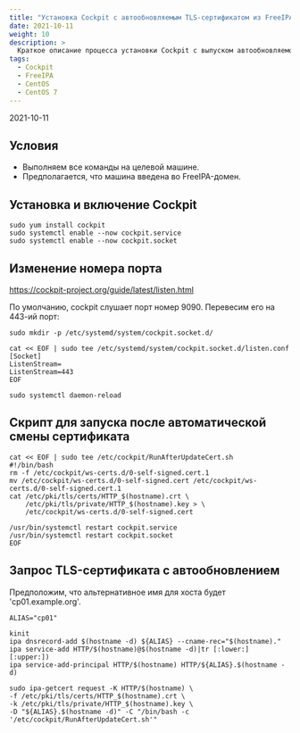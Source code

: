 ```yaml
---
title: "Установка Cockpit с автообновляемым TLS-сертификатом из FreeIPA"
date: 2021-10-11
weight: 10
description: >
  Краткое описание процесса установки Cockpit с выпуском автообновляемого TLS-сертификатом из FreeIPA для обеспечения https.
tags:
  - Cockpit
  - FreeIPA
  - CentOS
  - CentOS 7
---
```


2021-10-11

## Условия
- Выполняем все команды на целевой машине.
- Предполагается, что машина введена во FreeIPA-домен.

## Установка и включение Cockpit
```
sudo yum install cockpit
sudo systemctl enable --now cockpit.service
sudo systemctl enable --now cockpit.socket
```

## Изменение номера порта

https://cockpit-project.org/guide/latest/listen.html

По умолчанию, cockpit слушает порт номер 9090. Перевесим его на 443-ий порт:
```
sudo mkdir -p /etc/systemd/system/cockpit.socket.d/

cat << EOF | sudo tee /etc/systemd/system/cockpit.socket.d/listen.conf
[Socket]
ListenStream=
ListenStream=443
EOF

sudo systemctl daemon-reload
```

## Скрипт для запуска после автоматической смены сертификата
```
cat << EOF | sudo tee /etc/cockpit/RunAfterUpdateCert.sh 
#!/bin/bash
rm -f /etc/cockpit/ws-certs.d/0-self-signed.cert.1
mv /etc/cockpit/ws-certs.d/0-self-signed.cert /etc/cockpit/ws-certs.d/0-self-signed.cert.1
cat /etc/pki/tls/certs/HTTP_$(hostname).crt \
    /etc/pki/tls/private/HTTP_$(hostname).key > \
    /etc/cockpit/ws-certs.d/0-self-signed.cert

/usr/bin/systemctl restart cockpit.service
/usr/bin/systemctl restart cockpit.socket
EOF
```
## Запрос TLS-сертификата с автообновлением
Предположим, что альтернативное имя для хоста будет 'cp01.example.org'.
```
ALIAS="cp01"

kinit
ipa dnsrecord-add $(hostname -d) ${ALIAS} --cname-rec="$(hostname)."
ipa service-add HTTP/$(hostname)@$(hostname -d)|tr [:lower:] [:upper:])
ipa service-add-principal HTTP/$(hostname) HTTP/${ALIAS}.$(hostname -d)

sudo ipa-getcert request -K HTTP/$(hostname) \
-f /etc/pki/tls/certs/HTTP_$(hostname).crt \
-k /etc/pki/tls/private/HTTP_$(hostname).key \
-D "${ALIAS}.$(hostname -d)" -C "/bin/bash -c '/etc/cockpit/RunAfterUpdateCert.sh'"
```
